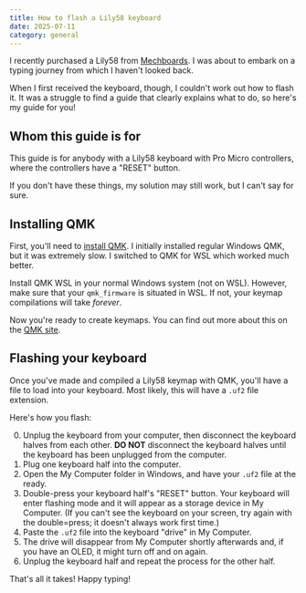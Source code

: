 ```yaml
---
title: How to flash a Lily58 keyboard
date: 2025-07-11
category: general
---
```


I recently purchased a Lily58 from [Mechboards](https://mechboards.co.uk/). I was about to embark on a typing journey from which I haven't looked back.

When I first received the keyboard, though, I couldn't work out how to flash it. It was a struggle to find a guide that clearly explains what to do, so here's my guide for you!

## Whom this guide is for

This guide is for anybody with a Lily58 keyboard with Pro Micro controllers, where the controllers have a "RESET" button.

If you don't have these things, my solution may still work, but I can't say for sure.

## Installing QMK

First, you'll need to [install QMK](https://msys.qmk.fm/guide). I initially installed regular Windows QMK, but it was extremely slow. I switched to QMK for WSL which worked much better.

Install QMK WSL in your normal Windows system (not on WSL). However, make sure that your `qmk_firmware` is situated in WSL. If not, your keymap compilations will take _forever_.

Now you're ready to create keymaps. You can find out more about this on the [QMK site](https://msys.qmk.fm).

## Flashing your keyboard

Once you've made and compiled a Lily58 keymap with QMK, you'll have a file to load into your keyboard. Most likely, this will have a `.uf2` file extension.

Here's how you flash:

0. Unplug the keyboard from your computer, then disconnect the keyboard halves from each other. **DO NOT** disconnect the keyboard halves until the keyboard has been unplugged from the computer.
1. Plug one keyboard half into the computer.
2. Open the My Computer folder in Windows, and have your `.uf2` file at the ready.
3. Double-press your keyboard half's "RESET" button. Your keyboard will enter flashing mode and it will appear as a storage device in My Computer. (If you can't see the keyboard on your screen, try again with the double=press; it doesn't always work first time.)
4. Paste the `.uf2` file into the keyboard "drive" in My Computer.
5. The drive will disappear from My Computer shortly afterwards and, if you have an OLED, it might turn off and on again.
6. Unplug the keyboard half and repeat the process for the other half.

That's all it takes! Happy typing!
